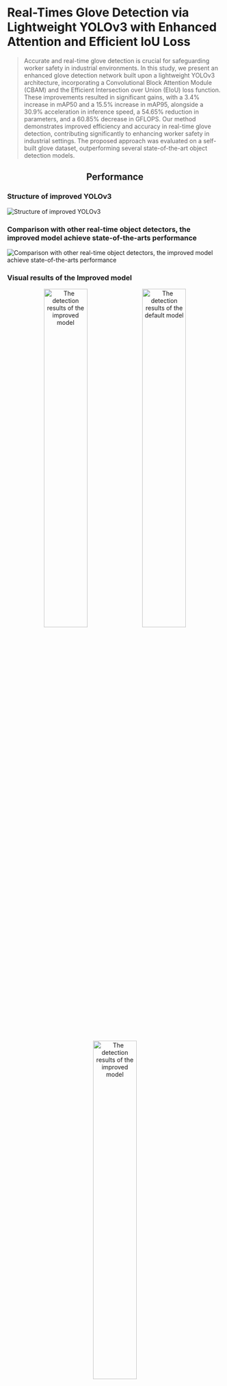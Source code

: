 # Real-Times Glove Detection via Lightweight YOLOv3 with Enhanced Attention and Efficient IoU Loss
> Accurate and real-time glove detection is crucial for safeguarding worker safety in industrial environments. In this study, we present an enhanced glove detection network built upon a lightweight YOLOv3 architecture, incorporating a Convolutional Block Attention Module (CBAM) and the Efficient Intersection over Union (EIoU) loss function. These improvements resulted in significant gains, with a 3.4% increase in mAP50 and a 15.5% increase in mAP95, alongside a 30.9% acceleration in inference speed, a 54.65% reduction in parameters, and a 60.85% decrease in GFLOPS. Our method demonstrates improved efficiency and accuracy in real-time glove detection, contributing significantly to enhancing worker safety in industrial settings. The proposed approach was evaluated on a self-built glove dataset, outperforming several state-of-the-art object detection models.

## <div align="center">Performance</div>
### Structure of improved YOLOv3
![Structure of improved YOLOv3](Figures/Figure7.png)

### Comparison with other real-time object detectors, the improved model achieve state-of-the-arts performance
![Comparison with other real-time object detectors, the improved model achieve state-of-the-arts performance](Figures/Figure1.png)

### Visual results of the Improved model
<p align="center">
  <img src="Figures/Figure11_a.jpg" alt="The detection results of the improved model" width="45%" />
  <img src="Figures/Figure11_b.jpg" alt="The detection results of the default model" width="45%" />
  <img src="Figures/Figure11_a.jpg" alt="The detection results of the improved model" width="45%" />
</p>

<p align="center">
  <img src="Figures/Figure11_d.jpg" alt="The detection results of the improved model" width="22" />
  <img src="Figures/Figure11_e.jpg" alt="The detection results of the default model" width="22%" />
  <img src="Figures/Figure11_f.jpg" alt="The detection results of the improved model" width="22%" />
  <img src="Figures/Figure11_g.jpg" alt="The detection results of the improved model" width="22%" />
</p>

### Visual comparison of improved model and original model: the improved model can detect the right gloves with the right number.
<p align="center">
  <img src="Figures/Figure14_a.jpg" alt="The detection results of the improved model" width="45%" />
  <img src="Figures/Figure14_b.jpg" alt="The detection results of the default model" width="45%" />
</p>

<p align="center">
  <img src="Figures/Figure14_c.jpg" alt="The detection results of the improved model" width="45%" />
  <img src="Figures/Figure14_d.jpg" alt="The detection results of the default model" width="45%" />
</p>

### The effect of adding CBAM
As a result, the network gains a better understanding of the importance of different channels and positions within various feature maps. The channel attention mechanism allows the network to allocate weights based on the significance of each channel, helping it identify which channels are more critical. Additionally, through the spatial attention mechanism, the network can determine the importance of specific positions within the feature map, enabling it to focus on those areas. Figure below illustrates the heatmap changes in the image after the addition of CBAM.

![Heatmap of adding CBAM](Figures/Figure12_b.png)
![Heatmap of not adding CBAM](Figures/Figure12_c.png)

## <div align="center">Install</div>
Clone repo and install [requirements.txt](https://github.com/ultralytics/yolov5/blob/master/requirements.txt) in a [**Python>=3.7.0**](https://www.python.org/) environment, including [**PyTorch>=1.7**](https://pytorch.org/get-started/locally/).

```bash
git clone https://github.com/ultralytics/y](https://github.com/WMShuai/gloves-yolov3.git  # clone
cd gloves-yolov3
pip install -r requirements.txt  # install
```
## <div align="center">Detect</div>
To see the results of the model at the best performance, the weights can be downloaded from [best weights](https://pan.baidu.com/s/1TuEROc4JO7jMxFX5TDB3Ew?pwd=qu3a):

```bash
python detetct.py --view-img --weights best.pt --source Test_Gloves_1.mp4
```

To see the results of the model at the last epochs' performance, the weights can be downloaded from [last weights](https://pan.baidu.com/s/1yKCcHeItCD_5ggchs12JQQ?pwd=u5mv):

```bash
python detetct.py --view-img --weights last.pt --source Test_Gloves_1.mp4
```

## <div align="center">Further research</div>
We also did some further works using MediaPipe [MediaPipe](https://developers.google.com/mediapipe). This helps the alogorithm to determine wether the gloves were wearing on the worker's hand or left on the ground. To see the performance you need to install MediaPipe.

```bash
pip install meidapipe
```

Then, run the following code:

```bash
python YOLO_MP.py --nosave --view-img --weights best.pt --source Test_Gloves_1.mp4
```

The [video](Figures/gloves-mediapipe.gif) shows the result together with MediaPipe

![Gloves detection together with MediaPipe](Figures/gloves-mediapipe.gif)
